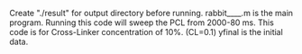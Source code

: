 Create "./result" for output directory before running.
rabbit____.m is the main program. Running this code will sweep the PCL from 2000-80 ms.
This code is for Cross-Linker concentration of 10%. (CL=0.1)
yfinal is the initial data.
